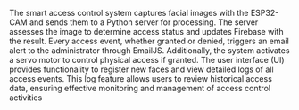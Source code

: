 The smart access control system captures facial images with the ESP32-CAM 
and sends them to a Python server for processing. The server assesses the image 
to determine access status and updates Firebase with the result. Every access 
event, whether granted or denied, triggers an email alert to the administrator 
through EmailJS. Additionally, the system activates a servo motor to control 
physical access if granted. The user interface (UI) provides functionality to 
register new faces and view detailed logs of all access events. This log feature 
allows users to review historical access data, ensuring effective monitoring and 
management of access control activities
